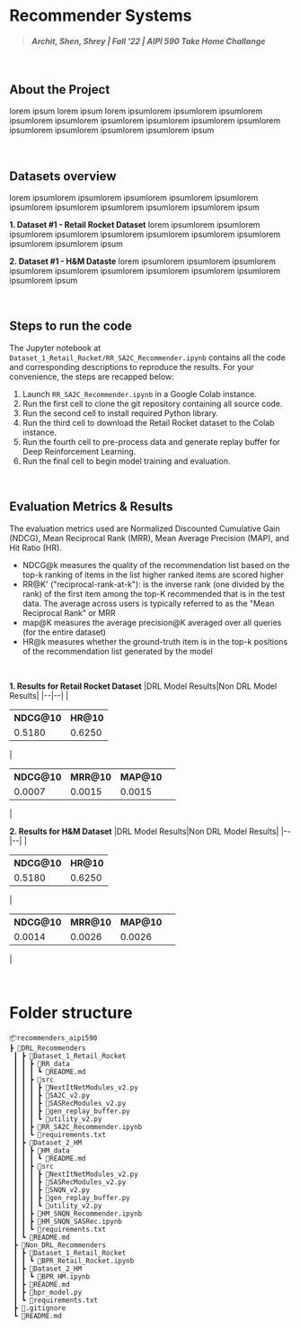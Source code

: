 # Recommender Systems
> #### _Archit, Shen, Shrey | Fall '22 | AIPI 590 Take Home Challange_
&nbsp;

## About the Project
lorem ipsum lorem ipsum lorem ipsumlorem ipsumlorem ipsumlorem ipsumlorem ipsumlorem ipsumlorem ipsumlorem ipsumlorem ipsumlorem ipsumlorem ipsumlorem ipsumlorem ipsumlorem ipsum

&nbsp;
## Datasets overview
lorem ipsumlorem ipsumlorem ipsumlorem ipsumlorem ipsumlorem ipsumlorem ipsumlorem ipsumlorem ipsumlorem ipsumlorem ipsum

**1. Dataset #1 - Retail Rocket Dataset**
lorem ipsumlorem ipsumlorem ipsumlorem ipsumlorem ipsumlorem ipsumlorem ipsumlorem ipsumlorem ipsumlorem ipsumlorem ipsum

**2. Dataset #1 - H&M Dataste**
lorem ipsumlorem ipsumlorem ipsumlorem ipsumlorem ipsumlorem ipsumlorem ipsumlorem ipsumlorem ipsumlorem ipsumlorem ipsum

&nbsp;
## Steps to run the code

The Jupyter notebook at  `Dataset_1_Retail_Rocket/RR_SA2C_Recommender.ipynb` contains all the code and corresponding descriptions to reproduce the results. For your convenience, the steps are recapped below:

1. Launch `RR_SA2C_Recommender.ipynb` in a Google Colab instance.
2. Run the first cell to clone the git repository containing all source code.
3. Run the second cell to install required Python library.
4. Run the third cell to download the Retail Rocket dataset to the Colab instance.
5. Run the fourth cell to pre-process data and generate replay buffer for Deep Reinforcement Learning.
6. Run the final cell to begin model training and evaluation.

&nbsp;
## Evaluation Metrics & Results
The evaluation metrics used are Normalized Discounted Cumulative Gain (NDCG), Mean Reciprocal Rank (MRR), Mean Average Precision (MAP), and Hit Ratio (HR).

- NDCG@k measures the quality of the recommendation list based on the top-k ranking of items in the list higher ranked items are scored higher
- RR@K' ("reciprocal-rank-at-k"): is the inverse rank (one divided by the rank) of the first item among the top-K recommended that is in the test data. The average across users is typically referred to as the "Mean Reciprocal Rank" or MRR
- map@K measures the average precision@K averaged over all queries (for the entire dataset)
- HR@k measures whether the ground-truth item is in the top-k positions of the recommendation list generated by the model

&nbsp;

**1. Results for Retail Rocket Dataset**
|DRL Model Results|Non DRL Model Results|
|--|--|
|<table> <tr><th>NDCG@10</th><th>HR@10</th></tr><tr><td>0.5180</td><td>0.6250</td></tr> </table>|<table> <tr><th>NDCG@10</th><th>MRR@10</th><th>MAP@10</th></tr><tr><td>0.0007</td><td>0.0015</td><td>0.0015<td></tr> </table>|

**2. Results for H&M Dataset**
|DRL Model Results|Non DRL Model Results|
|--|--|
|<table> <tr><th>NDCG@10</th><th>HR@10</th></tr><tr><td>0.5180</td><td>0.6250</td></tr> </table>|<table> <tr><th>NDCG@10</th><th>MRR@10</th><th>MAP@10</th></tr><tr><td>0.0014</td><td>0.0026</td><td>0.0026<td></tr> </table>|

&nbsp;
# Folder structure

```
📦recommenders_aipi590
┣ 📂DRL_Recommenders
 ┃ ┣ 📂Dataset_1_Retail_Rocket
 ┃ ┃ ┣ 📂RR_data
 ┃ ┃ ┃ ┗ 📜README.md
 ┃ ┃ ┣ 📂src
 ┃ ┃ ┃ ┣ 📜NextItNetModules_v2.py
 ┃ ┃ ┃ ┣ 📜SA2C_v2.py
 ┃ ┃ ┃ ┣ 📜SASRecModules_v2.py
 ┃ ┃ ┃ ┣ 📜gen_replay_buffer.py
 ┃ ┃ ┃ ┗ 📜utility_v2.py
 ┃ ┃ ┣ 📜RR_SA2C_Recommender.ipynb
 ┃ ┃ ┗ 📜requirements.txt
 ┃ ┣ 📂Dataset_2_HM
 ┃ ┃ ┣ 📂HM_data
 ┃ ┃ ┃ ┗ 📜README.md
 ┃ ┃ ┣ 📂src
 ┃ ┃ ┃ ┣ 📜NextItNetModules_v2.py
 ┃ ┃ ┃ ┣ 📜SASRecModules_v2.py
 ┃ ┃ ┃ ┣ 📜SNQN_v2.py
 ┃ ┃ ┃ ┣ 📜gen_replay_buffer.py
 ┃ ┃ ┃ ┗ 📜utility_v2.py
 ┃ ┃ ┣ 📜HM_SNQN_Recommender.ipynb
 ┃ ┃ ┣ 📜HM_SNQN_SASRec.ipynb
 ┃ ┃ ┗ 📜requirements.txt
 ┃ ┗ 📜README.md
 ┣ 📂Non_DRL_Recommenders
 ┃ ┣ 📂Dataset_1_Retail_Rocket
 ┃ ┃ ┗ 📜BPR_Retail_Rocket.ipynb
 ┃ ┣ 📂Dataset_2_HM
 ┃ ┃ ┗ 📜BPR_HM.ipynb
 ┃ ┣ 📜README.md
 ┃ ┣ 📜bpr_model.py
 ┃ ┗ 📜requirements.txt
 ┣ 📜.gitignore
 ┗ 📜README.md
```